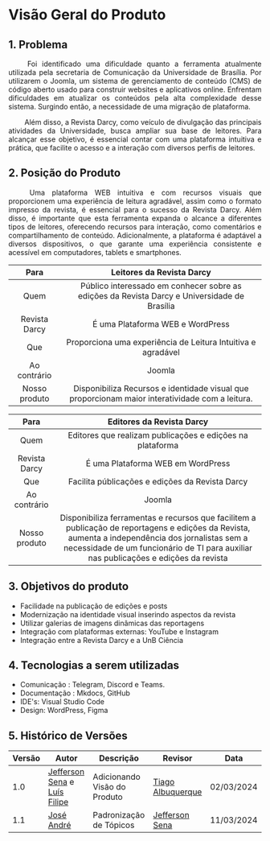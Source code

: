 # Visão Geral do Produto

## 1. Problema

<p align="justify">&emsp;&emsp; Foi identificado uma dificuldade quanto a ferramenta atualmente utilizada pela secretaria de Comunicação da Universidade de Brasília. Por utilizarem o Joomla, um sistema de gerenciamento de conteúdo (CMS) de código aberto usado para construir websites e aplicativos online. Enfrentam dificuldades em atualizar os conteúdos pela alta complexidade desse sistema. Surgindo então, a necessidade de uma migração de plataforma. </p>

<p align="justify">&emsp;&emsp; Além disso, a Revista Darcy, como veículo de divulgação das principais atividades da Universidade, busca ampliar sua base de leitores. Para alcançar esse objetivo, é essencial contar com uma plataforma intuitiva e prática, que facilite o acesso e a interação com diversos perfis de leitores.</p>


## 2. Posição do Produto
<p align="justify">&emsp;&emsp; Uma plataforma WEB intuitiva e com recursos visuais que proporcionem uma experiência de leitura agradável, assim como o formato impresso da revista, é essencial para o sucesso da Revista Darcy. Além disso, é importante que esta ferramenta expanda o alcance a diferentes tipos de leitores, oferecendo recursos para interação, como comentários e compartilhamento de conteúdo. Adicionalmente, a plataforma é adaptável a diversos dispositivos, o que garante uma experiência consistente e acessível em computadores, tablets e smartphones. </p>

|     Para      |                          **Leitores da Revista Darcy**                      |
| :-----------: | :-------------------------------------------------------------------------------------------: |
|     Quem      |    Público interessado em conhecer sobre as edições da Revista Darcy e Universidade de Brasília  |
| Revista Darcy |    É uma Plataforma WEB e WordPress |
|      Que      |  Proporciona uma experiência de Leitura Intuitiva e agradável   |
| Ao contrário  |            Joomla        |
| Nosso produto | Disponibiliza Recursos e identidade visual que proporcionam maior interatividade com a leitura.  |



|     Para      |                          **Editores da Revista Darcy**                      |
| :-----------: | :-------------------------------------------------------------------------------------------: |
|     Quem      |    Editores que realizam publicações e edições na plataforma |
| Revista Darcy | É uma Plataforma WEB em WordPress  |
|      Que      | Facilita públicações e edições da Revista Darcy  |
| Ao contrário  | Joomla        |
| Nosso produto | Disponibiliza ferramentas e recursos que facilitem a publicação de reportagens e edições da Revista, aumenta a independência dos jornalistas sem a necessidade de um funcionário de TI para auxiliar nas publicações e edições da revista  |

## 3. Objetivos do produto

- Facilidade na publicação de edições e posts
- Modernização na identidade visual inserindo aspectos da revista 
- Utilizar galerias de imagens dinâmicas das reportagens
- Integração com plataformas externas: YouTube e Instagram
- Integração entre a Revista Darcy e a UnB Ciência



## 4. Tecnologias a serem utilizadas

- Comunicação : Telegram, Discord e Teams.
- Documentação : Mkdocs, GitHub
- IDE's: Visual Studio Code
- Design: WordPress, Figma


## 5. Histórico de Versões
| Versão | Autor | Descrição | Revisor | Data |
| -------| ----- | --------- | ---- | ----- |
| 1.0    | [Jefferson Sena](https://github.com/JeffersonSenaa) e [Luís Filipe](https://github.com/luisfilipe3) | Adicionando Visão do Produto | [Tiago Albuquerque](https://github.com/Tiago1604)| 02/03/2024 |
| 1.1    | [José André](https://github.com/joseandre25) | Padronização de Tópicos | [Jefferson Sena](https://github.com/JeffersonSenaa) | 11/03/2024 |
